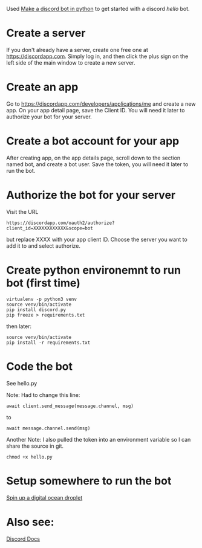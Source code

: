Used [Make a discord bot in python](https://www.devdungeon.com/content/make-discord-bot-python) to get started with a discord *hello* bot.

# Create a server
If you don't already have a server, create one free one at https://discordapp.com. Simply log in, and then click the plus sign on the left side of the main window to create a new server.

# Create an app
Go to https://discordapp.com/developers/applications/me and create a new app. On your app detail page, save the Client ID. You will need it later to authorize your bot for your server.

# Create a bot account for your app
After creating app, on the app details page, scroll down to the section named bot, and create a bot user. Save the token, you will need it later to run the bot.

# Authorize the bot for your server
Visit the URL

    https://discordapp.com/oauth2/authorize?client_id=XXXXXXXXXXXX&scope=bot
    
but replace XXXX with your app client ID. Choose the server you want to add it to and select authorize.

# Create python environemnt to run bot (first time)

    virtualenv -p python3 venv
    source venv/bin/activate
    pip install discord.py
    pip freeze > requirements.txt

then later:

    source venv/bin/activate
    pip install -r requirements.txt


# Code the bot
See hello.py

Note: Had to change this line:

    await client.send_message(message.channel, msg)

to

    await message.channel.send(msg)

Another Note: I also pulled the token into an environment variable so I can share the source in git.

    chmod +x hello.py

# Setup somewhere to run the bot
[Spin up a digital ocean droplet](DO.md)

# Also see:
[Discord Docs](https://discordpy.readthedocs.io)
